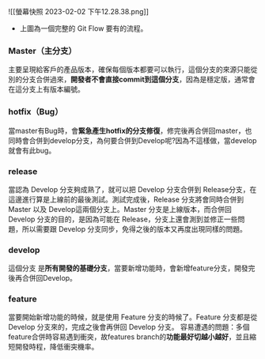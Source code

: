 ![[螢幕快照 2023-02-02 下午12.28.38.png]]

* 上圖為一個完整的 Git Flow 要有的流程。

### Master（主分支）
主要呈現給客戶的產品版本，確保每個版本都要可以執行，這個分支的來源只能從別的分支合併過來，**開發者不會直接commit到這個分支**，因為是穩定版，通常會在這分支上有版本編號。

### hotfix（Bug）
當master有Bug時，會**緊急產生hotfix的分支修復**，修完後再合併回master，也同時會合併到develop分支，為何要合併到Develop呢?因為不這樣做，當develop就會有此bug。

### release
當認為 Develop 分支夠成熟了，就可以把 Develop 分支合併到 Release分支，在這邊進行算是上線前的最後測試。測試完成後，Release 分支將會同時合併到 Master 以及 Develop這兩個分支上。Master 分支是上線版本，而合併回 Develop 分支的目的，是因為可能在 Release，分支上還會測到並修正一些問題，所以需要跟 Develop 分支同步，免得之後的版本又再度出現同樣的問題。

### develop
這個分支 是**所有開發的基礎分支**，當要新增功能時，會新增feature分支，開發完後再合併回Develop。

### feature
當要開始新增功能的時候，就是使用 Feature 分支的時候了。Feature 分支都是從 Develop 分支來的，完成之後會再併回 Develop 分支。
容易遭遇的問題：多個feature合併時容易遇到衝突，故features branch的**功能最好切越小越好**，並且縮短開發時程，降低衝突機率。
